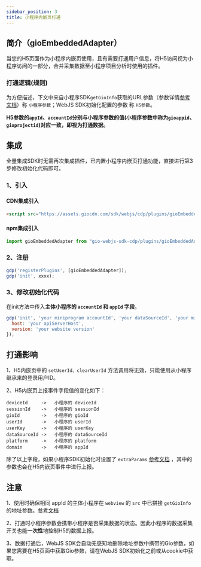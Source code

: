 ```yaml
---
sidebar_position: 3
title: 小程序内嵌页打通
---
```

## 简介（gioEmbeddedAdapter）

当您的H5页面作为小程序内嵌页使用，且有需要打通用户信息，将H5访问视为小程序访问的一部分，合并采集数据至小程序项目分析时使用的插件。

### 打通逻辑(规则)

为方便描述，下文中来自小程序SDK`getGioInfo`获取的URL参数（参数详情[参考文档](/docs/miniprogram/3.8/commonlyApi#9与h5打通用户数据getgioinfo)）称 `小程序参数`；WebJS SDK初始化配置的参数 称 `H5参数`。

**H5参数的`appId`、`accountId`分别与小程序参数的值(小程序参数中称为`gioappid`、`gioprojectid`)对应一致，即视为打通数据。**

## 集成

全量集成SDK时无需再次集成插件，已内置小程序内嵌页打通功能，直接进行第3步修改初始化代码即可。

### 1、引入

#### CDN集成引入

```html
<script src="https://assets.giocdn.com/sdk/webjs/cdp/plugins/gioEmbeddedAdapter.js"></script>
```

#### npm集成引入

```js
import gioEmbeddedAdapter from "gio-webjs-sdk-cdp/plugins/gioEmbeddedAdapter"
```

### 2、注册

```js
gdp('registerPlugins', [gioEmbeddedAdapter]);
gdp('init', xxxx);
```

### 3、修改初始化代码

在init方法中传入**主体小程序的 `accountId` 和 `appId` 字段**。

```js
gdp('init', 'your miniprogram accountId', 'your dataSourceId', 'your miniprogram appId', {
  host: 'your apiServerHost',
  version: 'your website version'
});
```

## 打通影响

1、H5内嵌页中的 `setUserId、clearUserId` 方法调用将无效，只能使用从小程序继承来的登录用户ID。

2、H5内嵌页上报事件字段值的变化如下：

```text
deviceId     ->   小程序的 deviceId
sessionId    ->   小程序的 sessionId
gioId        ->   小程序的 gioId
userId       ->   小程序的 userId
userKey      ->   小程序的 userKey
dataSourceId ->   小程序的 dataSourceId
platform     ->   小程序的 platform
domain       ->   小程序的 appId
```

除了以上字段，如果小程序SDK初始化时设置了 `extraParams` [参考文档](/docs/miniprogram/3.8/initSettings#extraparams) ，其中的参数也会在H5内嵌页事件中进行上报。

## 注意

1、使用时确保相同 appId 的主体小程序在 `webview` 的 `src` 中已拼接 `getGioInfo` 的地址参数。[参考文档](/docs/miniprogram/3.8/commonlyApi#9与h5打通用户数据getgioinfo)

2、打通时小程序参数会携带小程序是否采集数据的状态。因此小程序的数据采集开关也能**一次性**地控制H5的数据上报。

3、数据打通后，WebJS SDK会自动无感知地删除地址参数中携带的Gio参数，如果您需要在H5页面中获取Gio参数，请在WebJS SDK初始化之前或从cookie中获取。
